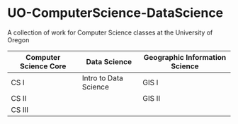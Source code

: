 # UO-ComputerScience-DataScience
A collection of work for Computer Science classes at the University of Oregon

| Computer Science Core            | Data Science                     | Geographic Information Science   |
| -------------------------------- | -------------------------------- | -------------------------------- |
| CS I                             | Intro to Data Science            | GIS I                            |
| CS II                            |                                  | GIS II                           |
| CS III                           |                                  |                                  |

